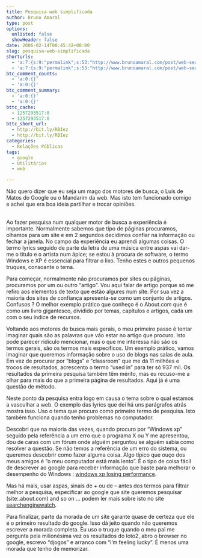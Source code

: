 ```yaml
---
title: Pesquisa web simplificada
author: Bruno Amaral
type: post
options:
  unlisted: false
  showHeader: false
date: 2006-02-14T00:45:42+00:00
slug: pesquisa-web-simplificada
shorturls:
  - 'a:7:{s:9:"permalink";s:53:"http://www.brunoamaral.com/post/web-search-made-easy/";s:7:"tinyurl";s:25:"http://tinyurl.com/d3wnwn";s:4:"isgd";s:17:"http://is.gd/pJTD";s:5:"bitly";s:19:"http://bit.ly/Jc60D";s:5:"snipr";s:22:"http://snipr.com/evvbj";s:5:"snurl";s:22:"http://snurl.com/evvbj";s:7:"snipurl";s:24:"http://snipurl.com/evvbj";}'
  - 'a:7:{s:9:"permalink";s:53:"http://www.brunoamaral.com/post/web-search-made-easy/";s:7:"tinyurl";s:25:"http://tinyurl.com/d3wnwn";s:4:"isgd";s:17:"http://is.gd/pJTD";s:5:"bitly";s:19:"http://bit.ly/Jc60D";s:5:"snipr";s:22:"http://snipr.com/evvbj";s:5:"snurl";s:22:"http://snurl.com/evvbj";s:7:"snipurl";s:24:"http://snipurl.com/evvbj";}'
btc_comment_counts:
  - 'a:0:{}'
  - 'a:0:{}'
btc_comment_summary:
  - 'a:0:{}'
  - 'a:0:{}'
bttc_cache:
  - 1257293517:0
  - 1257293517:0
bttc_short_url:
  - http://bit.ly/RBIez
  - http://bit.ly/RBIez
categories:
  - Relações Públicas
tags:
  - google
  - Utilitários
  - web

---
```

<p class="MsoNormal">
  Não quero dizer que eu seja um mago dos motores de busca, o Luís de Matos do Google ou o Mandarim da web. Mas isto tem funcionado comigo e achei que era boa ideia partilhar e trocar opiniões.<br /> <!--more-->
  
  <br /> Ao fazer pesquisa num qualquer motor de busca a experiência é importante. Normalmente sabemos que tipo de páginas procuramos, olhamos para um site e em 2 segundos decidimos confiar na informação ou fechar a janela. No campo da experiência eu aprendi algumas coisas. O termo lyrics seguido de parte da letra de uma música entre aspas vai dar-me o titulo e o artista num ápice; se estou à procura de software, o termo Windows e XP é essencial para filtrar o lixo. Tenho estes e outros pequenos truques, consoante o tema.
</p>

<p class="MsoNormal">
  Para começar, normalmente não procuramos por sites ou páginas, procuramos por um ou outro “artigo”. Vou aqui falar de artigo porque só me refiro aos elementos de texto que estão algures num site. Por sua vez a maioria dos sites de confiança apresenta-se como um conjunto de artigos. Confusos ? O melhor exemplo prático que conheço é o About.com que é como um livro gigantesco, dividido por temas, capítulos e artigos, cada um com o seu índice de recursos.
</p>

<p class="MsoNormal">
  Voltando aos motores de busca mais gerais, o meu primeiro passo é tentar imaginar quais são as palavras que vão estar no artigo que procuro. Isto pode parecer ridículo mencionar, mas o que me interessa não são os termos gerais, são os termos mais específicos. Um exemplo prático, vamos imaginar que queremos informação sobre o uso de blogs nas salas de aula. Em vez de procurar por “blogs” e “classroom” que me dá 11 milhões e trocos de resultados, acrescento o termo “used in” para ter só 937 mil. Os resultados da primeira pesquisa também têm mérito, mas eu recuso-me a olhar para mais do que a primeira página de resultados. Aqui já é uma questão de método.
</p>

<p class="MsoNormal">
  Neste ponto da pesquisa entra logo em causa o tema sobre o qual estamos a vasculhar a web. O exemplo das lyrics que dei há uns parágrafos atrás mostra isso. Uso o tema que procuro como primeiro termo de pesquisa. Isto também funciona quando tenho problemas no computador.
</p>

<p class="MsoNormal">
  Descobri que na maioria das vezes, quando procuro por “Windows xp” seguido pela referência a um erro que o programa X ou Y me apresentou, dou de caras com um fórum onde alguém perguntou se alguém sabia como resolver a questão. Se não temos a referência de um erro do sistema, ou queremos descobrir como fazer alguma coisa. Algo típico que ouço dos meus amigos é “o meu computador está mais lento”. É o tipo de coisa fácil de descrever ao google para receber informação que baste para melhorar o desempenho do Windows : <a title="google results" target="_blank" href="http://www.google.com/search?hl=en&#038;q=windows+xp+losing+performance&#038;btnG=Google+Search">windows xp losing performance</a>.
</p>

<p class="MsoNormal">
  Mas há mais, usar aspas, sinais de + ou de &#8211; antes dos termos para filtrar melhor a pesquisa, especificar ao google que site queremos pesquisar (site:.about.com) and so on &#8230; podem ler mais sobre isto no site <a title="search engine watch" target="_blank" href="http://searchenginewatch.com/facts/">searchenginewatch</a>.
</p>

<p class="MsoNormal">
  Para finalizar, parte da morada de um site garante quase de certeza que ele é o primeiro resultado do google. Isso dá jeito quando não queremos escrever a morada completa. Eu uso o truque quando o meu pai me pergunta pela milionésima vez os resultados do loto2, abro o browser no google, escrevo “djogos” e arranco com “i’m feeling lucky”. É menos uma morada que tenho de memorizar.
</p>